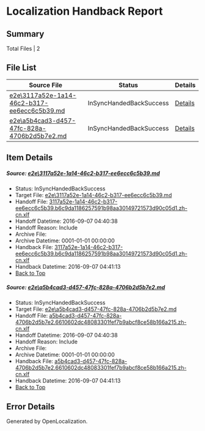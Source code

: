 # <a name='report-top'></a> Localization Handback Report

## Summary
 Total Files | 2

## File List
 Source File | Status | Details 
 ----------- | ------ | ------- 
 [e2e\3117a52e-1a14-46c2-b317-ee6ecc6c5b39.md](https://github.com/OpenLocalizationTestOrg/ol-test0/blob/8ae598d681831a16489294668336db59756a9f58/e2e/3117a52e-1a14-46c2-b317-ee6ecc6c5b39.md) | InSyncHandedBackSuccess | [Details](#a4e8688dac4aeef4a560f98706dd82b74ff572711)
 [e2e\a5b4cad3-d457-47fc-828a-4706b2d5b7e2.md](https://github.com/OpenLocalizationTestOrg/ol-test0/blob/8ae598d681831a16489294668336db59756a9f58/e2e/a5b4cad3-d457-47fc-828a-4706b2d5b7e2.md) | InSyncHandedBackSuccess | [Details](#a76358002380af24e3a32f79c04b164ad42d3bb54)

## Item Details
##### <a name='a4e8688dac4aeef4a560f98706dd82b74ff572711'></a> Source: [e2e\3117a52e-1a14-46c2-b317-ee6ecc6c5b39.md](https://github.com/OpenLocalizationTestOrg/ol-test0/blob/8ae598d681831a16489294668336db59756a9f58/e2e/3117a52e-1a14-46c2-b317-ee6ecc6c5b39.md)
* Status: InSyncHandedBackSuccess
* Target File: [e2e\3117a52e-1a14-46c2-b317-ee6ecc6c5b39.md](https://github.com/OpenLocalizationTestOrg/ol-test0-zhcn/blob/142dd9afd371e6f45b4ebbe344ac3b88b53df655/e2e/3117a52e-1a14-46c2-b317-ee6ecc6c5b39.md)
* Handoff File: [3117a52e-1a14-46c2-b317-ee6ecc6c5b39.b6c9da1186257591b98aa30149721573d90c05d1.zh-cn.xlf](https://github.com/OpenLocalizationTestOrg/ol-test0-handoff/blob/1967c569889821e398478bc7172668920cff44c4/ol-handoff/OpenLocalizationTestOrg/ol-test0-zhcn/ci/ht/3117a52e-1a14-46c2-b317-ee6ecc6c5b39.b6c9da1186257591b98aa30149721573d90c05d1.zh-cn.xlf)
* Handoff Datetime: 2016-09-07 04:40:38
* Handoff Reason: Include
* Archive File: 
* Archive Datetime: 0001-01-01 00:00:00
* Handback File: [3117a52e-1a14-46c2-b317-ee6ecc6c5b39.b6c9da1186257591b98aa30149721573d90c05d1.zh-cn.xlf](https://github.com/OpenLocalizationTestOrg/ol-test0-handback/blob/593661a307b9b5f99f9f5263f9649564f80c2091/ol-handback/OpenLocalizationTestOrg/ol-test0-zhcn/ci/ht/3117a52e-1a14-46c2-b317-ee6ecc6c5b39.b6c9da1186257591b98aa30149721573d90c05d1.zh-cn.xlf)
* Handback Datetime: 2016-09-07 04:41:13
* [Back to Top](#report-top)

##### <a name='a76358002380af24e3a32f79c04b164ad42d3bb54'></a> Source: [e2e\a5b4cad3-d457-47fc-828a-4706b2d5b7e2.md](https://github.com/OpenLocalizationTestOrg/ol-test0/blob/8ae598d681831a16489294668336db59756a9f58/e2e/a5b4cad3-d457-47fc-828a-4706b2d5b7e2.md)
* Status: InSyncHandedBackSuccess
* Target File: [e2e\a5b4cad3-d457-47fc-828a-4706b2d5b7e2.md](https://github.com/OpenLocalizationTestOrg/ol-test0-zhcn/blob/142dd9afd371e6f45b4ebbe344ac3b88b53df655/e2e/a5b4cad3-d457-47fc-828a-4706b2d5b7e2.md)
* Handoff File: [a5b4cad3-d457-47fc-828a-4706b2d5b7e2.6610602dc48083301fef7b9abcf8ce58b166a215.zh-cn.xlf](https://github.com/OpenLocalizationTestOrg/ol-test0-handoff/blob/1967c569889821e398478bc7172668920cff44c4/ol-handoff/OpenLocalizationTestOrg/ol-test0-zhcn/ci/ht/a5b4cad3-d457-47fc-828a-4706b2d5b7e2.6610602dc48083301fef7b9abcf8ce58b166a215.zh-cn.xlf)
* Handoff Datetime: 2016-09-07 04:40:38
* Handoff Reason: Include
* Archive File: 
* Archive Datetime: 0001-01-01 00:00:00
* Handback File: [a5b4cad3-d457-47fc-828a-4706b2d5b7e2.6610602dc48083301fef7b9abcf8ce58b166a215.zh-cn.xlf](https://github.com/OpenLocalizationTestOrg/ol-test0-handback/blob/593661a307b9b5f99f9f5263f9649564f80c2091/ol-handback/OpenLocalizationTestOrg/ol-test0-zhcn/ci/ht/a5b4cad3-d457-47fc-828a-4706b2d5b7e2.6610602dc48083301fef7b9abcf8ce58b166a215.zh-cn.xlf)
* Handback Datetime: 2016-09-07 04:41:13
* [Back to Top](#report-top)


## Error Details

Generated by OpenLocalization.
